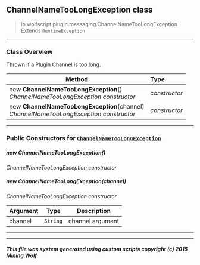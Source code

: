 ## ChannelNameTooLongException __class__

>io.wolfscript.plugin.messaging.ChannelNameTooLongException
>Extends `RuntimeException`

---

### Class Overview

Thrown if a Plugin Channel is too long.

Method | Type   
--- | :--- 
new __ChannelNameTooLongException__() <br> _ChannelNameTooLongException constructor_ | _constructor_
new __ChannelNameTooLongException__(channel) <br> _ChannelNameTooLongException constructor_ | _constructor_



---

### Public Constructors for [`ChannelNameTooLongException`](ChannelNameTooLongException.md)

##### <a id='channelnametoolongexception'></a>new __ChannelNameTooLongException__() 

_ChannelNameTooLongException constructor_


##### <a id='channelnametoolongexception'></a>new __ChannelNameTooLongException__(channel) 

_ChannelNameTooLongException constructor_

Argument | Type | Description  
--- | --- | --- 
channel | `String` | channel argument

---
---


##### This file was system generated using custom scripts copyright (c) 2015 Mining Wolf.
	

